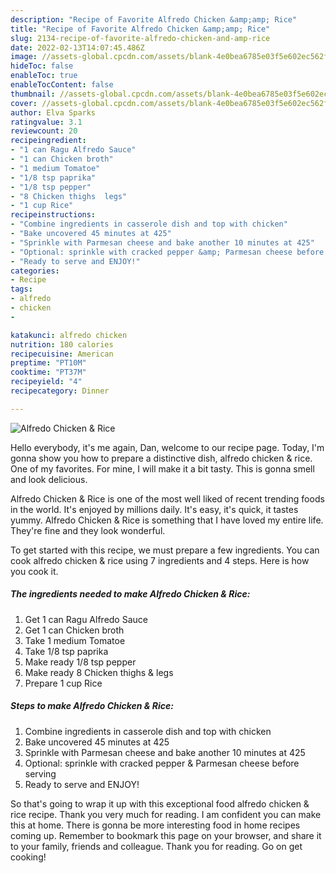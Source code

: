 ```yaml
---
description: "Recipe of Favorite Alfredo Chicken &amp;amp; Rice"
title: "Recipe of Favorite Alfredo Chicken &amp;amp; Rice"
slug: 2134-recipe-of-favorite-alfredo-chicken-and-amp-rice
date: 2022-02-13T14:07:45.486Z
image: //assets-global.cpcdn.com/assets/blank-4e0bea6785e03f5e602ec562f230caae08da540cada707380b4fe1bbebba43da.png
hideToc: false
enableToc: true
enableTocContent: false
thumbnail: //assets-global.cpcdn.com/assets/blank-4e0bea6785e03f5e602ec562f230caae08da540cada707380b4fe1bbebba43da.png
cover: //assets-global.cpcdn.com/assets/blank-4e0bea6785e03f5e602ec562f230caae08da540cada707380b4fe1bbebba43da.png
author: Elva Sparks
ratingvalue: 3.1
reviewcount: 20
recipeingredient:
- "1 can Ragu Alfredo Sauce"
- "1 can Chicken broth"
- "1 medium Tomatoe"
- "1/8 tsp paprika"
- "1/8 tsp pepper"
- "8 Chicken thighs  legs"
- "1 cup Rice"
recipeinstructions:
- "Combine ingredients in casserole dish and top with chicken"
- "Bake uncovered 45 minutes at 425"
- "Sprinkle with Parmesan cheese and bake another 10 minutes at 425"
- "Optional: sprinkle with cracked pepper &amp; Parmesan cheese before serving"
- "Ready to serve and ENJOY!"
categories:
- Recipe
tags:
- alfredo
- chicken
- 

katakunci: alfredo chicken  
nutrition: 180 calories
recipecuisine: American
preptime: "PT10M"
cooktime: "PT37M"
recipeyield: "4"
recipecategory: Dinner

---
```



![Alfredo Chicken &amp; Rice](//assets-global.cpcdn.com/assets/blank-4e0bea6785e03f5e602ec562f230caae08da540cada707380b4fe1bbebba43da.png)

Hello everybody, it's me again, Dan, welcome to our recipe page. Today, I'm gonna show you how to prepare a distinctive dish, alfredo chicken &amp; rice. One of my favorites. For mine, I will make it a bit tasty. This is gonna smell and look delicious.



Alfredo Chicken &amp; Rice is one of the most well liked of recent trending foods in the world. It's enjoyed by millions daily. It's easy, it's quick, it tastes yummy. Alfredo Chicken &amp; Rice is something that I have loved my entire life. They're fine and they look wonderful.


To get started with this recipe, we must prepare a few ingredients. You can cook alfredo chicken &amp; rice using 7 ingredients and 4 steps. Here is how you cook it.

<!--inarticleads1-->

##### The ingredients needed to make Alfredo Chicken &amp; Rice:

1. Get 1 can Ragu Alfredo Sauce
1. Get 1 can Chicken broth
1. Take 1 medium Tomatoe
1. Take 1/8 tsp paprika
1. Make ready 1/8 tsp pepper
1. Make ready 8 Chicken thighs &amp; legs
1. Prepare 1 cup Rice




<!--inarticleads2-->

##### Steps to make Alfredo Chicken &amp; Rice:

1. Combine ingredients in casserole dish and top with chicken
1. Bake uncovered 45 minutes at 425
1. Sprinkle with Parmesan cheese and bake another 10 minutes at 425
1. Optional: sprinkle with cracked pepper &amp; Parmesan cheese before serving
1. Ready to serve and ENJOY!



So that's going to wrap it up with this exceptional food alfredo chicken &amp; rice recipe. Thank you very much for reading. I am confident you can make this at home. There is gonna be more interesting food in home recipes coming up. Remember to bookmark this page on your browser, and share it to your family, friends and colleague. Thank you for reading. Go on get cooking!
